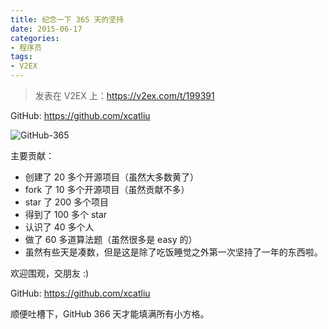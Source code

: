 ```yaml
---
title: 纪念一下 365 天的坚持
date: 2015-06-17
categories:
- 程序员
tags:
- V2EX
---
```


> 发表在 V2EX 上：https://v2ex.com/t/199391

GitHub: https://github.com/xcatliu

![GitHub-365](https://i.v2ex.co/Ha5GKxxI.jpeg)

主要贡献：

- 创建了 20 多个开源项目（虽然大多数黄了）
- fork 了 10 多个开源项目（虽然贡献不多）
- star 了 200 多个项目
- 得到了 100 多个 star
- 认识了 40 多个人
- 做了 60 多道算法题（虽然很多是 easy 的）
- 虽然有些天是凑数，但是这是除了吃饭睡觉之外第一次坚持了一年的东西啦。

欢迎围观，交朋友 :)

GitHub: https://github.com/xcatliu

顺便吐槽下，GitHub 366 天才能填满所有小方格。
